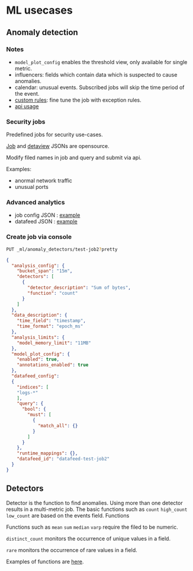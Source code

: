 # ML usecases

## Anomaly detection

### Notes

- `model_plot_config` enables the threshold view, only available for single metric.
- influencers: fields which contain data which is suspected to cause anomalies.
- calendar: unusual events. Subscribed jobs will skip the time period of the event.
- [custom rules](https://www.elastic.co/guide/en/machine-learning/8.8/ml-configuring-detector-custom-rules.html): fine tune the job with exception rules.
- [api usage](https://www.elastic.co/guide/en/elasticsearch/reference/8.8/ml-ad-apis.html)


### Security jobs

Predefined jobs for security use-cases.

[Job](https://github.com/elastic/kibana/blob/8.8/x-pack/plugins/ml/server/models/data_recognizer/modules/security_linux/ml/v3_linux_anomalous_network_port_activity.json) and [detaview](https://github.com/elastic/kibana/blob/8.8/x-pack/plugins/ml/server/models/data_recognizer/modules/security_linux/ml/datafeed_v3_linux_anomalous_network_activity.json) JSONs are opensource.

Modify filed names in job and query and submit via api.


Examples:
- anormal network traffic
- unusual ports



### Advanced analytics

- job config JSON : [example](./res/job_config.json)
- datafeed JSON : [example](./res/datafeed_config.json)


### Create job via console

```bash
PUT _ml/anomaly_detectors/test-job2?pretty
```
```json
{
  "analysis_config": {
    "bucket_span": "15m",
    "detectors": [
      {
        "detector_description": "Sum of bytes",
        "function": "count"
      }
    ]
  },
  "data_description": {
    "time_field": "timestamp",
    "time_format": "epoch_ms"
  },
  "analysis_limits": {
    "model_memory_limit": "11MB"
  },
  "model_plot_config": {
    "enabled": true,
    "annotations_enabled": true
  },
  "datafeed_config":
  {
    "indices": [
    "logs-*"
    ],
    "query": {
      "bool": {
        "must": [
          {
            "match_all": {}
          }
        ]
      }
    },
    "runtime_mappings": {},
    "datafeed_id": "datafeed-test-job2"
  }
}
```

## Detectors

Detector is the function to find anomalies. Using more than one detector results in a multi-metric job. 
The basic functions such as `count` `high_count` `low_count` are based on the events field.
Functions 

Functions such as `mean` `sum` `median` `varp` require the filed to be numeric.

`distinct_count` monitors the occurrence of unique values in a field.

`rare` monitors the occurrence of rare values in a field.

Examples of functions are [here](./detectors.json).